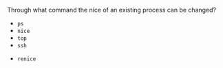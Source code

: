 Through what command the nice of an existing process can be changed?

* `ps`
* `nice`
* `top`
* `ssh`
+ `renice` 

